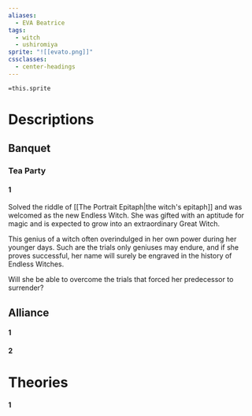 ```yaml
---
aliases:
  - EVA Beatrice
tags:
  - witch
  - ushiromiya
sprite: "![[evato.png]]"
cssclasses:
  - center-headings
---
```


`=this.sprite`
# Descriptions

## Banquet
### Tea Party
#### 1
Solved the riddle of [[The Portrait Epitaph|the witch's epitaph]] and was welcomed as the new Endless Witch.
She was gifted with an aptitude for magic and is expected to grow into an extraordinary Great Witch.

This genius of a witch often overindulged in her own power during her younger days.
Such are the trials only geniuses may endure, and if she proves successful, her name will surely be engraved in the history of Endless Witches.

Will she be able to overcome the trials that forced her predecessor to surrender?
## Alliance
#### 1
#### 2
# Theories
#### 1
